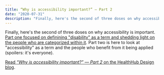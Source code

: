```yaml
---
title: “Why is accessibility important?” — Part 2
date: "2020-07-31"
description: "Finally, here's the second of three doses on why accessibility is important. Part two is here to look at accessibility as a term and the people who benefit from it being applied"
---
```


Finally, here's the second of three doses on why accessibility is important. [Part one focused on definining "disability" as a term and shedding light on the people who are categorized within it](https://medium.com/healthhub-design/why-is-accessibility-important-part-1-d78a23a2bfef). Part two is here to look at "accessibility" as a term and the people who benefit from it being applied (spoilers: it's everyone).

[Read _“Why is accessibility important?” — Part 2_ on the HealthHub Design blog](https://medium.com/healthhub-design/why-is-accessibility-important-part-2-cab75435c964).
